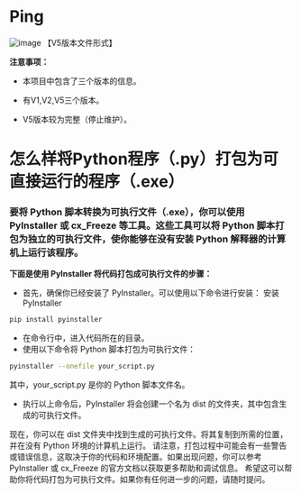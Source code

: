 # Ping
![image](https://github.com/YHQ0214/Ping/assets/109493302/5e07698e-e09d-49f1-a7e1-3eaffa355b04)  【V5版本文件形式】

**注意事项：**

- 本项目中包含了三个版本的信息。

- 有V1,V2,V5三个版本。

- V5版本较为完整（停止维护）。

# 怎么样将Python程序（.py）打包为可直接运行的程序（.exe）
### 要将 Python 脚本转换为可执行文件（.exe），你可以使用 PyInstaller 或 cx_Freeze 等工具。这些工具可以将 Python 脚本打包为独立的可执行文件，使你能够在没有安装 Python 解释器的计算机上运行该程序。

**下面是使用 PyInstaller 将代码打包成可执行文件的步骤：**

- 首先，确保你已经安装了 PyInstaller。可以使用以下命令进行安装：
 安装 PyInstaller

```bash
pip install pyinstaller
```

- 在命令行中，进入代码所在的目录。
- 使用以下命令将 Python 脚本打包为可执行文件：


```bash
pyinstaller --onefile your_script.py
```
其中，your_script.py 是你的 Python 脚本文件名。

- 执行以上命令后，PyInstaller 将会创建一个名为 dist 的文件夹，其中包含生成的可执行文件。

现在，你可以在 dist 文件夹中找到生成的可执行文件。将其复制到所需的位置，并在没有 Python 环境的计算机上运行。
请注意，打包过程中可能会有一些警告或错误信息，这取决于你的代码和环境配置。如果出现问题，你可以参考 PyInstaller 或 cx_Freeze 的官方文档以获取更多帮助和调试信息。
希望这可以帮助你将代码打包为可执行文件。如果你有任何进一步的问题，请随时提问。
